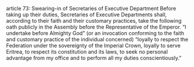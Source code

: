 article 73: Swearing-in of Secretaries of Executive Department
Before taking up their duties, Secretaries of Executive Departments shall, according to their faith and their customary practices, take the following oath publicly in the Assembly before the Representative of the Emperor.
“I undertake before Almighty God” (or an invocation conforming to the faith and customary practice of the individual concerned) “loyally to respect the Federation under the sovereignty of the Imperial Crown, loyally to serve Eritrea, to respect its constitution and its laws, to seek no personal advantage from my office and to perform all my duties conscientiously.”
<ul>
</ul>